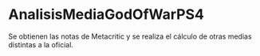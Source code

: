 # AnalisisMediaGodOfWarPS4
Se obtienen las notas de Metacritic y se realiza el cálculo de otras medias distintas a la oficial.
